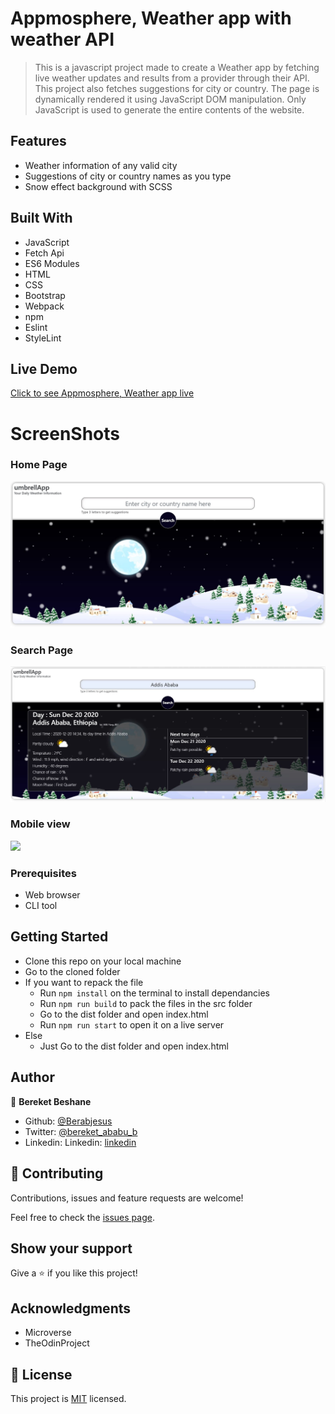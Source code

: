# Appmosphere, Weather app with weather API

> This is a javascript project made to create a Weather app by fetching live weather updates and results from a provider through their API. This project also fetches suggestions for city or country. The page is dynamically rendered it using JavaScript DOM manipulation. Only JavaScript is used to generate the entire contents of the website. 

## Features

- Weather information of any valid city
- Suggestions of city or country names as you type
- Snow effect background with SCSS

## Built With

- JavaScript
- Fetch Api
- ES6 Modules
- HTML
- CSS
- Bootstrap
- Webpack
- npm
- Eslint
- StyleLint

## Live Demo

[Click to see Appmosphere, Weather app live]()

# ScreenShots
### Home Page
<img src="./public/ss1.JPG" width="auto" height="auto" />

### Search Page
<img src="./public/ss2.JPG" width="auto" height="auto" />

### Mobile view
<img src="./public/ss3.1.JPG" width="auto" height="auto" />

### Prerequisites
- Web browser
- CLI tool

## Getting Started
- Clone this repo on your local machine
- Go to the cloned folder
- If you want to repack the file
  - Run `npm install` on the terminal to install dependancies
  - Run `npm run build` to pack the files in the src folder
  - Go to the dist folder and open index.html
  - Run `npm run start` to open it on a live server
- Else
  - Just Go to the dist folder and open index.html

## Author

👤 **Bereket Beshane**

- Github: [@Berabjesus](https://github.com/Berabjesus)
- Twitter: [@bereket_ababu_b](https://twitter.com/bereket_ababu_b)
- Linkedin: Linkedin: [linkedin](https://www.linkedin.com/in/bereket-beshane-a1b75a1a9/) 

## 🤝 Contributing

Contributions, issues and feature requests are welcome!

Feel free to check the [issues page](https://github.com/Berabjesus/Weather-App-with-weatherAPI.com/issues).

## Show your support

Give a ⭐️ if you like this project!

## Acknowledgments
- Microverse
- TheOdinProject

## 📝 License

This project is [MIT](lic.url) licensed.
